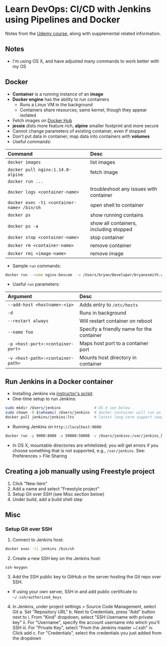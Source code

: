 # Learn DevOps: CI/CD with Jenkins using Pipelines and Docker

Notes from the [Udemy course](https://www.udemy.com/learn-devops-ci-cd-with-jenkins-using-pipelines-and-docker), along with supplemental related information.

## Notes
* I'm using OS X, and have adjusted many commands to work better with my OS

## Docker
* **Container** is a running instance of an **image**
* **Docker engine** has the ability to run containers
  - Runs a Linux VM in the background
  - Containers share resources; same kernel, though they appear isolated
* Fetch images on [Docker Hub](https://hub.docker.com/)
* **jessie** dists more feature rich, **alpine** smaller footprint and more secure
* Cannot change parameters of existing container, even if stopped
* Don't put data in container; map data into containers with **volumes**
* Useful commands:

| Command        | Desc           |
| :------------- |:-------------|
| `docker images` | list images |
| `docker pull nginx:1.14.0-alpine` | fetch image |
| `docker run ...` | |
| `docker logs <container-name>` | troubleshoot any issues with container |
| `docker exec -ti <container-name> /bin/sh` | open shell to container |
| `docker ps` | show running contains |
| `docker ps -a ` | show all containers, including stopped |
| `docker stop <container-name>` | stop container |
| `docker rm <container-name>` | remove container |
| `docker rmi <image-name>` | remove image |

* Sample `run` commands:
```bash
docker run --name nginx-bescom  -v /Users/bryan/Developer/bryanesmith.com/www/public_html:/usr/share/nginx/html:ro -p 8080:80 -d nginx
```

* Useful `run` parameters:

| Argument       | Desc           |
| :------------- | :------------- |
| `--add-host <hostname>:<ip>` | Adds entry to `/etc/hosts` |
| `-d` | Runs in background |
| `--restart always` | Will restart container on reboot |
| `--name foo` | Specify a friendly name for the container |
| `-p <host-port>:<container-port>` | Maps host port to a container port |
| `-v <host-path>:<container-path>` | Mounts host directory in container |

## Run Jenkins in a Docker container
* Installing Jenkins via [instructor's script](https://raw.githubusercontent.com/wardviaene/jenkins-course/master/scripts/install_jenkins.sh)
* One-time setup to run Jenkins:
```bash
sudo mkdir /Users/jenkins               # OS X see below
sudo chown -R $(whoami) /Users/jenkins  # docker container will run as current user
docker pull jenkins/jenkins:lts         # latest long-term support image
```
* Running Jenkins on `http://localhost:9000`:
```bash
docker run -p 9000:8080 -p 50000:50000 -v /Users/jenkins:/var/jenkins_home -d --name jenkins --restart always jenkins/jenkins:lts
```
* In OS X, mountable directories are whitelisted; you will get errors if you choose something that is not supported, e.g., `/var/jenkins`. See: Preferences > File Sharing

## Creating a job manually using Freestyle project
1. Click "New item"
2. Add a name and select "Freestyle project"
3. Setup Git over SSH (see Misc section below)
4. Under build, add a build shell step

## Misc

### Setup Git over SSH
1. Connect to Jenkins host:
```bash
docker exec -ti jenkins /bin/sh
```
2. Create a new SSH key on the Jenkins host:
```
ssh-keygen
```
3. Add the SSH public key to GitHub or the server hosting the Git repo over SSH.
  - If using your own server, SSH in and add public certificate to `~/.ssh/authorized_keys`
4. In Jenkins, under project settings > Source Code Management, select Git
  a. Set "Repository URL"
  b. Next to Credentials, press "Add" button next to
    i. From "Kind" dropdown, select "SSH Username with private key"
    ii. For "Username", specify the account username into which you'll SSH
    iii. For "Private Key", select "From the Jenkins master ~/.ssh"
    iv. Click add
  c. For "Credentials", select the credentials you just added from the dropdown
